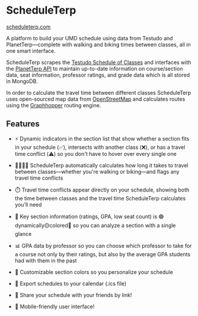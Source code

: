 # ScheduleTerp

[scheduleterp.com](https://scheduleterp.com)

A platform to build your UMD schedule using data from Testudo and PlanetTerp—complete with walking and biking times between classes, all in one smart interface.

ScheduleTerp scrapes the [Testudo Schedule of Classes](https://app.testudo.umd.edu/soc/) and interfaces with the [PlanetTerp API](https://planetterp.com/api/) to maintain up-to-date information on course/section data, seat information, professor ratings, and grade data which is all stored in MongoDB.

In order to calculate the travel time between different classes ScheduleTerp uses open-sourced map data from [OpenStreetMap](https://www.openstreetmap.org/) and calculates routes using the [Graphhopper](https://github.com/graphhopper/graphhopper) routing engine.

## Features
- ⚡ Dynamic indicators in the section list that show whether a section fits in your schedule (✅), intersects with another class (❌), or has a travel time conflict (⚠️) so you don't have to hover over every single one

- 🚶‍♂️🚴‍♀️ ScheduleTerp automatically calculates how long it takes to travel between classes—whether you're walking or biking—and flags any travel time conflicts

- ⏱️ Travel time conflicts appear directly on your schedule, showing both the time between classes and the travel time ScheduleTerp calculates you’ll need

- 👀 Key section information (ratings, GPA, low seat count) is 🟢dynamically🟡colored🔴 so you can analyze a section with a single glance

- 📊 GPA data by professor so you can choose which professor to take for a course not only by their ratings, but also by the average GPA students had with them in the past

- 🌈 Customizable section colors so you personalize your schedule

- 📅 Export schedules to your calendar (.ics file)

- 🔗 Share your schedule with your friends by link!

- 📱 Mobile-friendly user interface!
